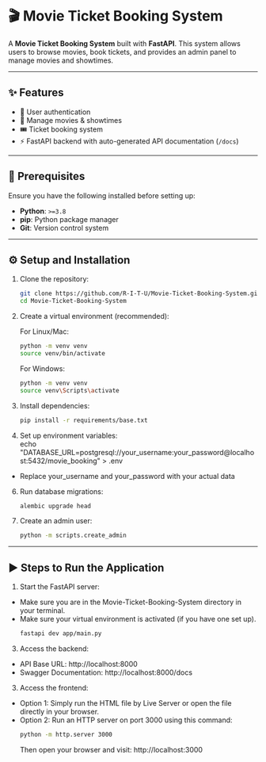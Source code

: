 # 🎬 Movie Ticket Booking System

A **Movie Ticket Booking System** built with **FastAPI**. This system allows users to browse movies, book tickets, and provides an admin panel to manage movies and showtimes.

---

## ✨ Features

- 🔑 User authentication
- 🎥 Manage movies & showtimes
- 🎟 Ticket booking system
- ⚡ FastAPI backend with auto-generated API documentation (`/docs`)

---

## 📌 Prerequisites

Ensure you have the following installed before setting up:

- **Python**: `>=3.8`
- **pip**: Python package manager
- **Git**: Version control system

---

## ⚙️ Setup and Installation

1. Clone the repository:
   ```bash
   git clone https://github.com/R-I-T-U/Movie-Ticket-Booking-System.git  
   cd Movie-Ticket-Booking-System
   ```
2. Create a virtual environment (recommended):

   For Linux/Mac:
   ```bash
   python -m venv venv  
   source venv/bin/activate
   ```
   
   For Windows:
   ```bash
   python -m venv venv  
   source venv\Scripts\activate
   ```

3. Install dependencies:
   ```bash
   pip install -r requirements/base.txt
   ```

4. Set up environment variables:  
   echo "DATABASE_URL=postgresql://your_username:your_password@localhost:5432/movie_booking" > .env
- Replace your_username and your_password with your actual data
   
6. Run database migrations:
    ```bash
    alembic upgrade head
    ```

7. Create an admin user:
    ```bash
    python -m scripts.create_admin
    ```
    
---

## ▶️ Steps to Run the Application

1. Start the FastAPI server:
- Make sure you are in the Movie-Ticket-Booking-System directory in your terminal.
- Make sure your virtual environment is activated (if you have one set up).
   ```bash
   fastapi dev app/main.py
   ```

3. Access the backend:  
- API Base URL: http://localhost:8000  
- Swagger Documentation: http://localhost:8000/docs

3. Access the frontend:  
- Option 1: Simply run the HTML file by Live Server or open the file directly in your browser.
- Option 2: Run an HTTP server on port 3000 using this command:
  ```bash
  python -m http.server 3000
  ```
  Then open your browser and visit:
  http://localhost:3000 
